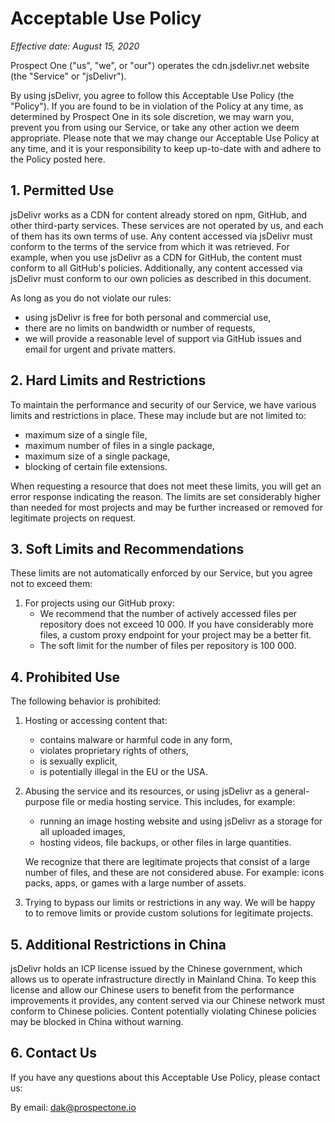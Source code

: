# Acceptable Use Policy

*Effective date: August 15, 2020*

Prospect One ("us", "we", or "our") operates the cdn.jsdelivr.net website (the "Service" or "jsDelivr").

By using jsDelivr, you agree to follow this Acceptable Use Policy (the "Policy").
If you are found to be in violation of the Policy at any time, as determined by
Prospect One in its sole discretion, we may warn you, prevent you from using our
Service, or take any other action we deem appropriate. Please note that we may
change our Acceptable Use Policy at any time, and it is your responsibility to
keep up-to-date with and adhere to the Policy posted here.

## 1. Permitted Use

jsDelivr works as a CDN for content already stored on npm, GitHub, and other
third-party services. These services are not operated by us, and each of them has
its own terms of use.
Any content accessed via jsDelivr must conform to the terms of the service from
which it was retrieved. For example, when you use jsDelivr as a CDN for GitHub,
the content must conform to all GitHub's policies.
Additionally, any content accessed via jsDelivr must conform to our own policies
as described in this document.

As long as you do not violate our rules:
 - using jsDelivr is free for both personal and commercial use,
 - there are no limits on bandwidth or number of requests,
 - we will provide a reasonable level of support via GitHub issues and email for
   urgent and private matters.

## 2. Hard Limits and Restrictions

To maintain the performance and security of our Service, we have
various limits and restrictions in place. These may include but are not limited to:
 - maximum size of a single file,
 - maximum number of files in a single package,
 - maximum size of a single package,
 - blocking of certain file extensions.

When requesting a resource that does not meet these limits, you will get an error
response indicating the reason. The limits are set considerably higher than needed
for most projects and may be further increased or removed for legitimate projects
on request.

## 3. Soft Limits and Recommendations

These limits are not automatically enforced by our Service, but you agree not to
exceed them:

 1. For projects using our GitHub proxy:
     - We recommend that the number of actively accessed files per repository
       does not exceed 10 000. If you have considerably more files, a custom
       proxy endpoint for your project may be a better fit.
     - The soft limit for the number of files per repository is 100 000.

## 4. Prohibited Use

The following behavior is prohibited:

 1. Hosting or accessing content that:
     - contains malware or harmful code in any form,
     - violates proprietary rights of others,
     - is sexually explicit,
     - is potentially illegal in the EU or the USA.

 2. Abusing the service and its resources, or using jsDelivr as a general-purpose
    file or media hosting service. This includes, for example:
     - running an image hosting website and using jsDelivr as a storage for all
       uploaded images,
     - hosting videos, file backups, or other files in large quantities.

    We recognize that there are legitimate projects that consist of a large number
    of files, and these are not considered abuse. For example: icons packs, apps,
    or games with a large number of assets.

 3. Trying to bypass our limits or restrictions in any way. We will be happy to
    to remove limits or provide custom solutions for legitimate projects.

## 5. Additional Restrictions in China

jsDelivr holds an ICP license issued by the Chinese government,
which allows us to operate infrastructure directly in Mainland China.
To keep this license and allow our Chinese users to benefit from the performance
improvements it provides, any content served via our Chinese network must conform
to Chinese policies. Content potentially violating Chinese policies may be
blocked in China without warning.

## 6. Contact Us

If you have any questions about this Acceptable Use Policy, please contact us:

By email: dak@prospectone.io
